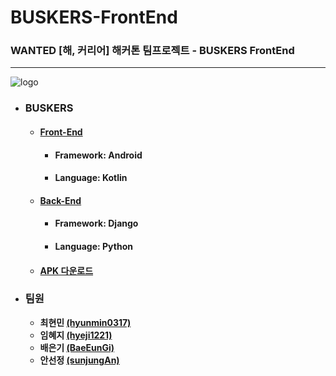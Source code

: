 # BUSKERS-FrontEnd

### WANTED [해, 커리어] 해커톤 팀프로젝트 - BUSKERS FrontEnd

---

![logo](https://github.com/hyunmin0317/BUSKERS-FrontEnd/blob/master/github/logo.jpg?raw=true)

* ### BUSKERS

  * #### [Front-End](https://github.com/hyunmin0317/BUSKERS-FrontEnd)

    * #### Framework: Android

    * #### Language: Kotlin

  * #### [Back-End](https://github.com/hyunmin0317/BUSKERS-BackEnd)

    * #### Framework: Django

    * #### Language: Python

  * #### [APK 다운로드](https://github.com/hyunmin0317/BUSKERS-FrontEnd/blob/master/github/BUSKERS.apk?raw=true)

* ### 팀원

  * **최현민 [(hyunmin0317)](https://github.com/hyunmin0317?tab=repositories)**
  * **임혜지 [(hyeji1221)](https://github.com/hyeji1221)**
  * **배은기 [(BaeEunGi)](https://github.com/BaeEunGi)**
  * **안선정 [(sunjungAn)](https://github.com/sunjungAn)**
